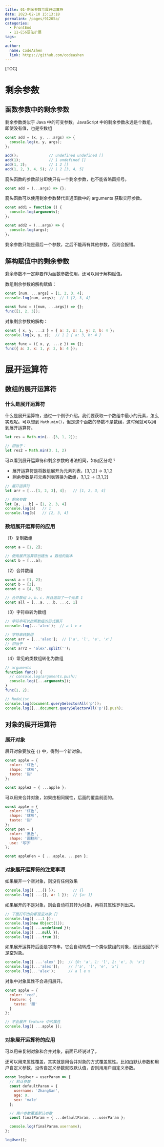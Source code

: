 ```yaml
---
title: 01-剩余参数与展开运算符
date: 2023-02-10 15:13:18
permalink: /pages/91205a/
categories:
  - FrontEnd
  - 11-ES6语法扩展
tags:
  - 
author: 
  name: CodeAshen
  link: https://github.com/codeashen
---
```

[TOC]

# 剩余参数

## 函数参数中的剩余参数

剩余参数类似于 Java 中的可变参数。JavaScript 中的剩余参数永远是个数组，即使没有值，也是空数组

```javascript
const add = (x, y, ...args) => {
  console.log(x, y, args);
};

add();              // undefined undefined []
add(1);             // 1 undefined []
add(1, 2);          // 1 2 []
add(1, 2, 3, 4, 5); // 1 2 [3, 4, 5]
```

箭头函数的参数部分即使只有一个剩余参数，也不能省略圆括号。

```javascript
const add = (...args) => {};
```

箭头函数可以使用剩余参数替代普通函数中的 arguments 获取实际参数。

```javascript
const add1 = function () {
  console.log(arguments);
};

const add2 = (...args) => {
  console.log(args);
};
```

剩余参数只能是最后一个参数，之后不能再有其他参数，否则会报错。

## 解构赋值中的剩余参数

剩余参数不一定非要作为函数参数使用，还可以用于解构赋值。

数组剩余参数的解构赋值：

```javascript
const [num, ...args] = [1, 2, 3, 4];
console.log(num, args);  // 1 [2, 3, 4]

const func = ([num, ...args]) => {};
func([1, 2, 3]);
```

对象剩余参数的解构：

```javascript
const { x, y, ...z } = { a: 3, x: 1, y: 2, b: 4 };
console.log(x, y, z);  // 1 2 { a: 3, b: 4 }

const func = ({ x, y, ...z }) => {};
func({ a: 3, x: 1, y: 2, b: 4 });
```

# 展开运算符

## 数组的展开运算符

### 什么是展开运算符

什么是展开运算符，通过一个例子介绍。我们要获取一个数组中最小的元素，怎么实现呢。可以想到 `Math.min()`，但是这个函数的参数不是数组，这时候就可以用到展开运算符。

```javascript
let res = Math.min(...[3, 1, 2]);

// 相当于：
let res2 = Math.min(3, 1, 2)
```

可以看到展开运算符和剩余参数的语法相同，如何区分呢？

- 展开运算符是将数组展开为元素列表，[3,1,2] -> 3,1,2
- 剩余参数是将元素列表转换为数组，3,1,2 -> [3,1,2]

```javascript
// 展开运算符
let arr = [...[1, 2, 3], 4];   // [1, 2, 3, 4]

// 剩余参数
let [a, ...b] = [1, 2, 3, 4]
console.log(a)   // 1
console.log(b)   // [2, 3, 4]
```

### 数组展开运算符的应用

（1）复制数组

```javascript
const a = [1, 2];

// 使用展开运算符创建出 a 数组的副本
const b = [...a];
```

（2）合并数组

```javascript
const a = [1, 2];
const b = [3];
const c = [4, 5];

// 合并数组 a、b、c，并且追加了一个元素 1
const all = [...a, ...b, ...c, 1]
```

（3）字符串转为数组

```javascript
// 字符串可以按照数组的形式展开
console.log(...'alex');  // a l e x

// 字符串转数组
const arr = [...'alex'];  // ['a', 'l', 'e', 'x']
// 相当于
const arr2 = 'alex'.split('');
```

（4）常见的类数组转化为数组

```javascript
// arguments
function func() {
  // console.log(arguments.push);
  console.log([...arguments]);
}
func(1, 2);

// NodeList
console.log(document.querySelectorAll('p'));
console.log([...document.querySelectorAll('p')].push);
```

## 对象的展开运算符

### 展开对象

展开对象要放在 `{}` 中，得到一个新对象。

```javascript
const apple = {
  color: '红色',
  shape: '球形',
  taste: '甜'
};

const apple2 = { ...apple };
```

可以用来合并对象，如果由相同属性，后面的覆盖前面的。

```javascript
const apple = {
  color: '红色',
  shape: '球形',
  taste: '甜'
};
const pen = {
  color: '黑色',
  shape: '圆柱形',
  use: '写字'
};

const applePen = { ...apple, ...pen };
```

### 对象展开运算符的注意事项

如果展开一个空对象，则没有任何效果

```javascript
console.log({ ...{} });        // {}
console.log({ ...{}, a: 1 });  // {a: 1}
```

如果展开的不是对象，则会自动将其转为对象，再将其属性罗列出来。

```javascript
// 下面打印出的都是空对象 {}
console.log({ ...1 });
console.log(new Object(1));
console.log({ ...undefined });
console.log({ ...null });
console.log({ ...true });
```

如果展开运算符后面是字符串，它会自动转成一个类似数组的对象，因此返回的不是空对象。

```javascript
console.log({ ...'alex' });  // {0: 'a', 1: 'l', 2: 'e', 3: 'x'}
console.log([...'alex']);    // ['a', 'l', 'e', 'x']
console.log(...'alex');      // a l e x
```

对象中对象属性不会递归展开。

```javascript
const apple = {
  color: 'red',
  feature: {
    taste: '甜'
  }
};

// 不会展开 feature 中的属性
console.log({ ...apple });
```

### 对象展开运算符的应用

可以用来复制对象和合并对象，前面已经说过了。

还可以用来属性覆盖，其实就是用合并对象的方式覆盖属性。比如由默认参数和用户自定义参数，没传自定义参数就取默认值，否则用用户自定义参数。

```javascript
const logUser = userParam => {
  // 默认参数
  const defaultParam = {
    username: 'ZhangSan',
    age: 0,
    sex: 'male'
  };

  // 用户参数覆盖默认参数
  const finalParam = { ...defaultParam, ...userParam };

  console.log(finalParam.username);
};

logUser();
```

